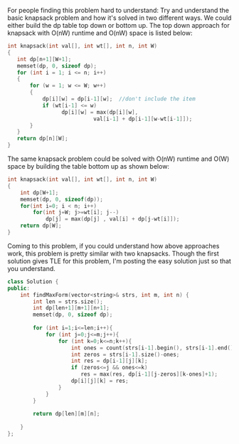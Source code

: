 For people finding this problem hard to understand:
Try and understand the basic knapsack problem and how it's solved in two different ways. We could either build the dp table top down or bottom up. The top down approach for knapsack with O(nW) runtime and O(nW) space is listed below:



```c++
int knapsack(int val[], int wt[], int n, int W)
{
   int dp[n+1][W+1];
   memset(dp, 0, sizeof dp);
   for (int i = 1; i <= n; i++)
   {
       for (w = 1; w <= W; w++)
       {
           dp[i][w] = dp[i-1][w];  //don't include the item
           if (wt[i-1] <= w)
                 dp[i][w] = max(dp[i][w], 
                           val[i-1] + dp[i-1][w-wt[i-1]]);  
       }
   }
   return dp[n][W];
}
```



The same knapsack problem could be solved with O(nW) runtime and O(W) space by building the table bottom up as shown below:



```c++
int knapsack(int val[], int wt[], int n, int W)
{
    int dp[W+1];
    memset(dp, 0, sizeof(dp));
    for(int i=0; i < n; i++) 
        for(int j=W; j>=wt[i]; j--)
            dp[j] = max(dp[j] , val[i] + dp[j-wt[i]]);
    return dp[W];
}
```



Coming to this problem, if you could understand how above approaches work, this problem is pretty similar with two knapsacks. Though the first solution gives TLE for this problem, I'm posting the easy solution just so that you understand.



```c++
class Solution {
public:
    int findMaxForm(vector<string>& strs, int m, int n) {
        int len = strs.size();
        int dp[len+1][m+1][n+1];
        memset(dp, 0, sizeof dp);
        
        for (int i=1;i<=len;i++){
            for (int j=0;j<=m;j++){
                for (int k=0;k<=n;k++){
                    int ones = count(strs[i-1].begin(), strs[i-1].end(), '1');
                    int zeros = strs[i-1].size()-ones;
                    int res = dp[i-1][j][k];
                    if (zeros<=j && ones<=k) 
                       res = max(res, dp[i-1][j-zeros][k-ones]+1);
                    dp[i][j][k] = res;
                }
            }
        }
        
        return dp[len][m][n];
        
    }
};
```